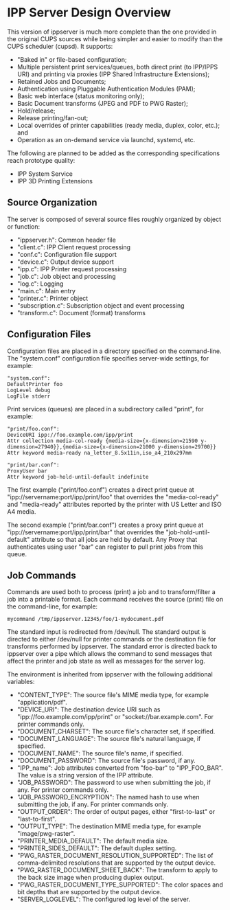# IPP Server Design Overview

This version of ippserver is much more complete than the one provided in the original CUPS sources while being simpler and easier to modify than the CUPS scheduler (cupsd). It supports:

- "Baked in" or file-based configuration;
- Multiple persistent print services/queues, both direct print (to IPP/IPPS URI) and printing via proxies (IPP Shared Infrastructure Extensions);
- Retained Jobs and Documents;
- Authentication using Pluggable Authentication Modules (PAM);
- Basic web interface (status monitoring only);
- Basic Document transforms (JPEG and PDF to PWG Raster);
- Hold/release;
- Release printing/fan-out;
- Local overrides of printer capabilities (ready media, duplex, color, etc.); and
- Operation as an on-demand service via launchd, systemd, etc.

The following are planned to be added as the corresponding specifications reach prototype quality:

- IPP System Service
- IPP 3D Printing Extensions

## Source Organization

The server is composed of several source files roughly organized by object or function:

- "ippserver.h": Common header file
- "client.c": IPP Client request processing
- "conf.c": Configuration file support
- "device.c": Output device support
- "ipp.c": IPP Printer request processing
- "job.c": Job object and processing
- "log.c": Logging
- "main.c": Main entry
- "printer.c": Printer object
- "subscription.c": Subscription object and event processing
- "transform.c": Document (format) transforms

## Configuration Files

Configuration files are placed in a directory specified on the command-line. The "system.conf" configuration file specifies server-wide settings, for example:

    "system.conf":
    DefaultPrinter foo
    LogLevel debug
    LogFile stderr

Print services (queues) are placed in a subdirectory called "print", for example:

    "print/foo.conf":
    DeviceURI ipp://foo.example.com/ipp/print
    Attr collection media-col-ready {media-size={x-dimension=21590 y-dimension=27940}},{media-size={x-dimension=21000 y-dimension=29700}}
    Attr keyword media-ready na_letter_8.5x11in,iso_a4_210x297mm

    "print/bar.conf":
    ProxyUser bar
    Attr keyword job-hold-until-default indefinite

The first example ("print/foo.conf") creates a direct print queue at "ipp://servername:port/ipp/print/foo" that overrides the "media-col-ready" and "media-ready" attributes reported by the printer with US Letter and ISO A4 media.

The second example ("print/bar.conf") creates a proxy print queue at "ipp://servername:port/ipp/print/bar" that overrides the "job-hold-until-default" attribute so that all jobs are held by default. Any Proxy that authenticates using user "bar" can register to pull print jobs from this queue.

## Job Commands

Commands are used both to process (print) a job and to transform/filter a job into a printable format. Each command receives the source (print) file on the command-line, for example:

    mycommand /tmp/ippserver.12345/foo/1-mydocument.pdf

The standard input is redirected from /dev/null. The standard output is directed to either /dev/null for printer commands or the destination file for transforms performed by ippserver. The standard error is directed back to ippserver over a pipe which allows the command to send messages that affect the printer and job state as well as messages for the server log.

The environment is inherited from ippserver with the following additional variables:

- "CONTENT_TYPE": The source file's MIME media type, for example "application/pdf".
- "DEVICE_URI": The destination device URI such as "ipp://foo.example.com/ipp/print" or "socket://bar.example.com". For printer commands only.
- "DOCUMENT_CHARSET": The source file's character set, if specified.
- "DOCUMENT_LANGUAGE": The source file's natural language, if specified.
- "DOCUMENT_NAME": The source file's name, if specified.
- "DOCUMENT_PASSWORD": The source file's password, if any.
- "IPP_name": Job attributes converted from "foo-bar" to "IPP_FOO_BAR". The value is a string version of the IPP attribute.
- "JOB_PASSWORD": The password to use when submitting the job, if any. For printer commands only.
- "JOB_PASSWORD_ENCRYPTION": The named hash to use when submitting the job, if any. For printer commands only.
- "OUTPUT_ORDER": The order of output pages, either "first-to-last" or "last-to-first".
- "OUTPUT_TYPE": The destination MIME media type, for example "image/pwg-raster".
- "PRINTER_MEDIA_DEFAULT": The default media size.
- "PRINTER_SIDES_DEFAULT": The default duplex setting.
- "PWG_RASTER_DOCUMENT_RESOLUTION_SUPPORTED": The list of comma-delimited resolutions that are supported by the output device.
- "PWG_RASTER_DOCUMENT_SHEET_BACK": The transform to apply to the back size image when producing duplex output.
- "PWG_RASTER_DOCUMENT_TYPE_SUPPORTED": The color spaces and bit depths that are supported by the output device.
- "SERVER_LOGLEVEL": The configured log level of the server.
